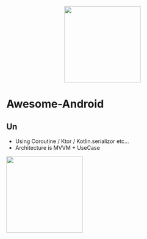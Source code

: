 <p align="center"><img width=200 src="https://user-images.githubusercontent.com/18419093/67547105-1b04b280-f739-11e9-8326-59e2561da6aa.jpeg"></p>

# Awesome-Android

## Un

- Using Coroutine / Ktor / Kotlin.serializor etc...
- Architecture is MVVM + UseCase

<img src="https://github.com/trickring/Awesome-Android/blob/master/Un/resource/Architecture.png" width=200>

